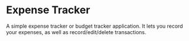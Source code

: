 # Expense Tracker
 A simple expense tracker or budget tracker application. It lets you record your expenses, as well as record/edit/delete transactions. 
